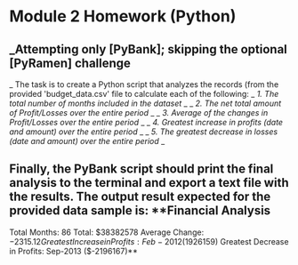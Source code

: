 # Module 2 Homework (Python)
## _Attempting only [PyBank]; skipping the optional [PyRamen] challenge
_
The task is to create a Python script that analyzes the records (from the provided 'budget_data.csv' file to calculate each of the following:
 _ _1. The total number of months included in the dataset_ _
 _ _2. The net total amount of Profit/Losses over the entire period_ _
 _ _3. Average of the changes in Profit/Losses over the entire period_ _
 _ _4. Greatest increase in profits (date and amount) over the entire period_ _
 _ _5. The greatest decrease in losses (date and amount) over the entire period_ _

Finally, the PyBank script should print the final analysis to the terminal **and** export a text file with the results. The output result expected for the provided data sample is:
  **Financial Analysis
  ----------------------------
  Total Months: 86
  Total: $38382578
  Average  Change: $-2315.12
  Greatest Increase in Profits: Feb-2012 ($1926159)
  Greatest Decrease in Profits: Sep-2013 ($-2196167)**
